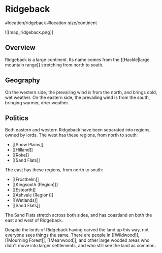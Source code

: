 # Ridgeback
#location/ridgeback #location-size/continent

![[map_ridgeback.png]]

## Overview
Ridgeback is a large continent. Its name comes from the [[Hackle|large mountain range]] stretching from north to south.

## Geography
On the western side, the prevailing wind is from the north, and brings cold, wet weather.
On the eastern side, the prevailing wind is from the south, bringing warmer, drier weather.

## Politics
Both eastern and western Ridgeback have been separated into regions, owned by lords.
The west has these regions, from north to south:
  - [[Snow Plains]]
  - [[Hilland]]
  - [[Roke]]
  - [[Sand Flats]]

The east has these regions, from north to south:
  - [[Frosthelm]]
  - [[Kingsooth (Region)]]
  - [[Estearth]]
  - [[Ashvale (Region)]]
  - [[Wetlands]]
  - [[Sand Flats]]

The Sand Flats stretch across both sides, and has coastland on both the east and west of Ridgeback.

Despite the lords of Ridgeback having carved the land up this way, not everyone sees things the same. There are people in [[Wildwood]], [[Mourning Forest]], [[Meanwood]], and other large wooded areas who didn't move into larger settlements, and who still see the land as common.

